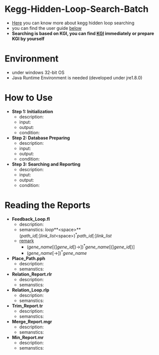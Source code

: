 # Kegg-Hidden-Loop-Search-Batch



* [Here](https://goo.gl/g0oxZX) you can know more about kegg hidden loop searching
* you can find the user guide [below](https://goo.gl/PMFctb)
* **Searching is based on KGI, you can find [KGI](https://goo.gl/indrKj) immediately or prepare KGI by yourself**
  
# Environment

* under windows 32-bit OS
* Java Runtime Environment is needed (developed under jre1.8.0)

# How to Use

* **Step 1: Initialization**
  * description: 
  * input: 
  * output: 
  * condition: 
* **Step 2: Database Preparing**
  * description: 
  * input: 
  * output: 
  * condition: 
* **Step 3: Searching and Reporting**
  * description: 
  * input: 
  * output: 
  * condition: 
  
# Reading the Reports

* **Feedback_Loop.fl**
  * description: 
  * semanstics: *loop***&lt;space&gt;**(*path_id*[:]*link_list*&lt;space&gt;)<sup>*</sup>*path_id*[:]*link_list*
  * <u>remark</u>
	* (*gene_name*[(]*gene_id*[)->])<sup>*</sup>*gene_name*[(]*gene_id*[)]
	* (*gene_name*[->])<sup>*</sup>*gene_name*
* **Place_Path.pph**
  * description: 
  * semanstics: 
* **Relation_Report.rlr**
  * description: 
  * semanstics: 
* **Relation_Loop.rlp**
  * description: 
  * semanstics: 
* **Trim_Report.tr**
  * description: 
  * semanstics: 
* **Merge_Report.mgr**
  * description: 
  * semanstics: 
* **Min_Report.mr**
  * description: 
  * semanstics: 
